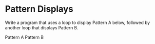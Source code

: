 # Pattern Displays

Write a program that uses a loop to display Pattern A below, followed by another loop that displays Pattern B.

Pattern A	Pattern B
